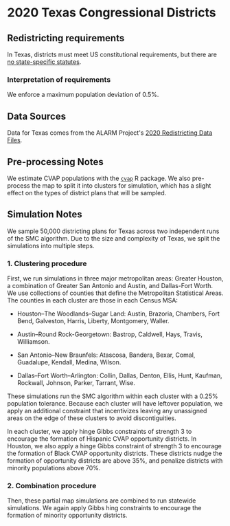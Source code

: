 # 2020 Texas Congressional Districts

## Redistricting requirements
In Texas, districts must meet US constitutional requirements, but there are 
[no state-specific statutes](https://redistricting.capitol.texas.gov/reqs#congress-section).

### Interpretation of requirements
We enforce a maximum population deviation of 0.5%.

## Data Sources
Data for Texas comes from the ALARM Project's [2020 Redistricting Data Files](https://alarm-redist.github.io/posts/2021-08-10-census-2020/).

## Pre-processing Notes
We estimate CVAP populations with the [`cvap`](https://github.com/christopherkenny/cvap)
R package.
We also pre-process the map to split it into clusters for simulation, which has a slight effect on the types of district plans that will be sampled.

## Simulation Notes
We sample 50,000 districting plans for Texas across two independent runs of the SMC algorithm.
Due to the size and complexity of Texas, we split the simulations into
multiple steps.

### 1. Clustering procedure
First, we run simulations in three major metropolitan areas:
Greater Houston, a combination of Greater San Antonio and Austin, and
Dallas-Fort Worth. We use collections of counties that define the
Metropolitan Statistical Areas.
The counties in each cluster are those in each Census MSA:

* Houston–The Woodlands–Sugar Land: Austin, Brazoria, Chambers, Fort Bend,
Galveston, Harris, Liberty, Montgomery, Waller.

* Austin–Round Rock-Georgetown: Bastrop, Caldwell, Hays, Travis, Williamson.

* San Antonio–New Braunfels: Atascosa, Bandera, Bexar, Comal, Guadalupe,
    Kendall, Medina, Wilson.
    
* Dallas–Fort Worth–Arlington: Collin, Dallas, Denton, Ellis, Hunt,
Kaufman, Rockwall, Johnson, Parker, Tarrant, Wise.

These simulations run the SMC algorithm within each cluster with a 0.25% population tolerance.
Because each cluster will have leftover population, we apply an additional constraint that
incentivizes leaving any unassigned areas on the edge of these clusters to
avoid discontiguities.

In each cluster, we apply hinge Gibbs constraints of strength 3 to encourage
the formation of Hispanic CVAP opportunity districts.
In Houston, we also apply a hinge Gibbs constraint of strength 3 to encourage
the formation of Black CVAP opportunity districts.
These districts nudge the formation of opportunity districts are above 35%, and penalize districts with minority populations above 70%.

### 2. Combination procedure
Then, these partial map simulations are combined to run statewide simulations.
We again apply Gibbs hing constraints to encourage the formation of minority
opportunity districts.
